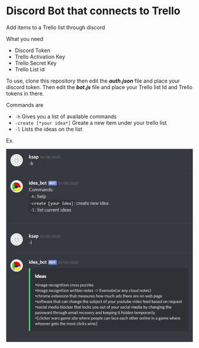 # Discord Bot that connects to Trello


Add items to a Trello list through discord


What you need
* Discord Token 
* Trello Activation Key
* Trello Secret Key
* Trello List id

To use, clone this repository then edit the ***auth.json*** file and place your discord token. Then edit the ***bot.js*** file and place your Trello list Id and Trello tokens in there.

Commands are 
* `-h` Gives you a list of available commands 
* `-create [*your idea*]` Greate a new item under your trello list 
* `-l` Lists the ideas on the list 

Ex.

![alt-text](example.png)




